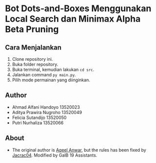 # Bot Dots-and-Boxes Menggunakan Local Search dan Minimax Alpha Beta Pruning

## Cara Menjalankan
1. Clone repository ini.
2. Buka folder repository.
3. Buka terminal, kemudian lakukan `cd src`.
4. Jalankan command `py main.py`.
5. Pilih mode permainan yang diinginkan.

## Author
- Ahmad Alfani Handoyo      13520023
- Aditya Prawira Nugroho    13520049
- Felicia Sutandijo         13520050
- Putri Nurhaliza           13520066

## About
- The original author is [Aqeel Anwar](https://www.prism.gatech.edu/~manwar8), but the rules has been fixed by [Jacrac04](https://github.com/Jacrac04/Dots-and-Boxes). Modified by GaIB 19 Assistants.
